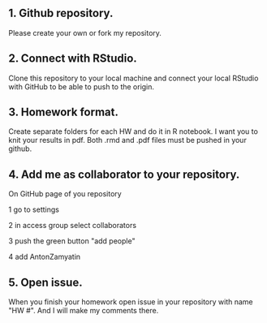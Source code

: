 ## 1. Github repository.

Please create your own or fork my repository.

## 2. Connect with RStudio.

Clone this repository to your local machine and connect your local RStudio with GitHub to be able to push to the origin.

## 3. Homework format.

Create separate folders for each HW and do it in R notebook. I want you to knit your results in pdf. Both .rmd and .pdf files must be pushed in your github.

## 4. Add me as collaborator to your repository.

On GitHub page of you repository

1 go to settings

2 in access group select collaborators

3 push the green button "add people"

4 add AntonZamyatin

## 5. Open issue.

When you finish your homework open issue in your repository with name "HW #". And I will make my comments there.
